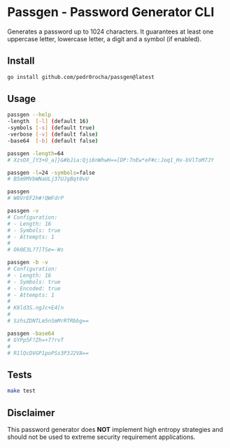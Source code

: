 # Passgen - Password Generator CLI

Generates a password up to 1024 characters. It guarantees at least one uppercase letter,
lowercase letter, a digit and a symbol (if enabled).

## Install

```bash
go install github.com/pedr0rocha/passgen@latest
```

## Usage

```bash
passgen --help
-length  [-l] (default 16)
-symbols [-s] (default true)
-verbose [-v] (default false)
-base64  [-b] (default false)
```

```bash
passgen -length=64
# XzsOX_]Y3+O_a]}&#bJia:Qji6nWhwH==[DP:7nEw*eF#c:Joq1_Hx-bVlToM7JY

passgen -l=24 -symbols=false
# B5m9MVbWNaULj37UJgBqt0vU

passgen
# W8VrEF2h#!QWFdrP

passgen -v
# Configuration:
# - Length: 16
# - Symbols: true
# - Attempts: 1
#
# Ok0E3L?7]TSe=-Ws

passgen -b -v
# Configuration:
# - Length: 16
# - Symbols: true
# - Encoded: true
# - Attempts: 1
#
# K8ld3S.ngJc+E4[n
#
# SzhsZDNTLm5nSmMrRTRbbg==

passgen -base64
# GYPp5F?Zh=+7?rvT
#
# R1lQcDVGP1poPSs3P3J2VA==
```

## Tests

```bash
make test
```

## Disclaimer

This password generator does **NOT** implement high entropy strategies and should not be used
to extreme security requirement applications.
